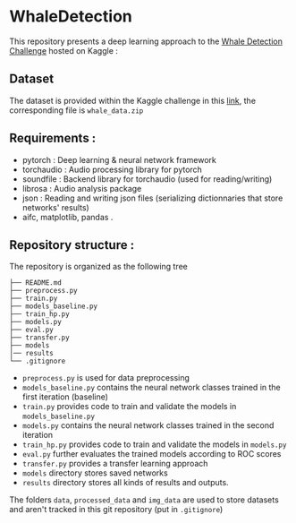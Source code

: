 # WhaleDetection

This repository presents a deep learning approach to the [Whale Detection Challenge](https://www.kaggle.com/c/whale-detection-challenge) hosted on Kaggle :

## Dataset

The dataset is provided within the Kaggle challenge in this [link](https://www.kaggle.com/c/whale-detection-challenge/data), the corresponding file is ```whale_data.zip```

## Requirements :

* pytorch : Deep learning & neural network framework
* torchaudio : Audio processing library for pytorch
* soundfile : Backend library for torchaudio (used for reading/writing)
* librosa : Audio analysis package
* json : Reading and writing json files (serializing dictionnaries that store networks' results) 
* aifc, matplotlib, pandas .

## Repository structure :
The repository is organized as the following tree
```
├── README.md
├── preprocess.py
├── train.py
├── models_baseline.py
├── train_hp.py
├── models.py
├── eval.py
├── transfer.py
├── models
│── results
└── .gitignore
```

* ```preprocess.py``` is used for data preprocessing
* ```models_baseline.py``` contains the neural network classes trained in the first iteration (baseline)
* ```train.py``` provides code to train and validate the models in ```models_baseline.py```
* ```models.py``` contains the neural network classes trained in the second iteration
* ```train_hp.py``` provides code to train and validate the models in ```models.py```
* ```eval.py``` further evaluates the trained models according to ROC scores
* ```transfer.py``` provides a transfer learning approach
* ```models``` directory stores saved networks
* ```results``` directory stores all kinds of results and outputs.

The folders  ```data```, ```processed_data``` and ```img_data``` are used to store datasets and aren't tracked in this git repository (put in ```.gitignore```)
